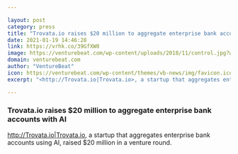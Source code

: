 ```yaml
---

layout: post
category: press
title: "Trovata.io raises $20 million to aggregate enterprise bank accounts with AI"
date: 2021-01-19 14:46:28
link: https://vrhk.co/39GfXW0
image: https://venturebeat.com/wp-content/uploads/2018/11/control.jpg?w=1200&strip=all
domain: venturebeat.com
author: "VentureBeat"
icon: https://venturebeat.com/wp-content/themes/vb-news/img/favicon.ico
excerpt: "<http://Trovata.io|Trovata.io>, a startup that aggregates enterprise bank accounts using AI, raised $20 million in a venture round."

---
```


### Trovata.io raises $20 million to aggregate enterprise bank accounts with AI

<http://Trovata.io|Trovata.io>, a startup that aggregates enterprise bank accounts using AI, raised $20 million in a venture round.